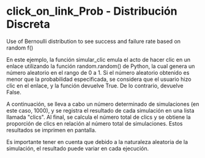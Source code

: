 # click_on_link_Prob -  Distribución Discreta
Use of Bernoulli distribution to see success and failure rate based on random f()

En este ejemplo, la función simular_clic emula el acto de hacer clic en un enlace utilizando la función random.random() de Python, la cual genera un número aleatorio en el rango de 0 a 1. Si el número aleatorio obtenido es menor que la probabilidad especificada, se considera que el usuario hizo clic en el enlace, y la función devuelve True. De lo contrario, devuelve False.

A continuación, se lleva a cabo un número determinado de simulaciones (en este caso, 1000), y se registra el resultado de cada simulación en una lista llamada "clics". Al final, se calcula el número total de clics y se obtiene la proporción de clics en relación al número total de simulaciones. Estos resultados se imprimen en pantalla.

Es importante tener en cuenta que debido a la naturaleza aleatoria de la simulación, el resultado puede variar en cada ejecución.
